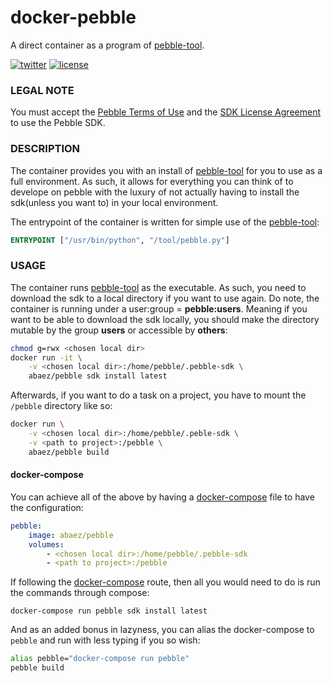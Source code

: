 # docker-pebble
A direct container as a program of [pebble-tool].

[![twitter][2i]][2p]
[![license][3i]][3p]

### LEGAL NOTE
You must accept the [Pebble Terms of Use][4] and the [SDK License Agreement][5] to use the Pebble SDK.

### DESCRIPTION

The container provides you with an install of [pebble-tool] for you to use as a full environment. As such, it allows for everything you can think of to develope on pebble with the luxury of not actually having to install the sdk(unless you want to) in your local environment.

The entrypoint of the container is written for simple use of the [pebble-tool]:

``` dockerfile
ENTRYPOINT ["/usr/bin/python", "/tool/pebble.py"]
```

### USAGE

The container runs [pebble-tool] as the executable. As such, you need to download the sdk to a local directory if you want to use again. Do note, the container is running under a user:group = **pebble:users**. Meaning if you want to be able to download the sdk locally, you should make the directory mutable by the group **users** or accessible by **others**:

``` bash
chmod g=rwx <chosen local dir>
docker run -it \
    -v <chosen local dir>:/home/pebble/.pebble-sdk \
    abaez/pebble sdk install latest
```

Afterwards, if you want to do a task on a project, you have to mount the `/pebble` directory like so:

``` bash
docker run \
    -v <chosen local dir>:/home/pebble/.peble-sdk \
    -v <path to project>:/pebble \
    abaez/pebble build
```

#### docker-compose

You can achieve all of the above by having a [docker-compose] file to have the configuration:

``` yaml
pebble:
    image: abaez/pebble
    volumes:
        - <chosen local dir>:/home/pebble/.pebble-sdk
        - <path to project>:/pebble
```

If following the [docker-compose] route, then all you would need to do is run the commands through compose:

```
docker-compose run pebble sdk install latest
```

And as an added bonus in lazyness, you can alias the docker-compose to `pebble` and run with less typing if you so wish:

``` bash
alias pebble="docker-compose run pebble"
pebble build
```

[pebble-tool]: https://github.com/pebble/pebble-tool
[docker-compose]: https://docs.docker.com/compose/overview/
[2i]: https://img.shields.io/badge/twitter-a_baez-blue.svg
[2p]: https://twitter.com/a_baez
[3i]: https://img.shields.io/badge/license-MIT-green.svg
[3p]: ./LICENSE

[4]: https://developer.getpebble.com/legal/terms-of-use/
[5]: https://developer.getpebble.com/legal/sdk-license/
